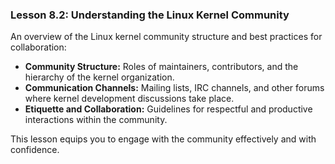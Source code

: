 ### Lesson 8.2: Understanding the Linux Kernel Community
An overview of the Linux kernel community structure and best practices for collaboration:
   - **Community Structure:** Roles of maintainers, contributors, and the hierarchy of the kernel organization.
   - **Communication Channels:** Mailing lists, IRC channels, and other forums where kernel development discussions take place.
   - **Etiquette and Collaboration:** Guidelines for respectful and productive interactions within the community.

   This lesson equips you to engage with the community effectively and with confidence.